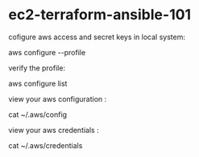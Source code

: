 # ec2-terraform-ansible-101

cofigure aws access and secret keys in local system: 

aws configure --profile <aws iam userid>

verify the profile: 

aws configure list

view your aws configuration : 

cat ~/.aws/config

view your aws credentials : 

cat ~/.aws/credentials